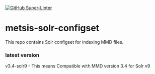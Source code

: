 [![GitHub Super-Linter](https://github.com/magnarem/metsis-solr-configset/workflows/Lint%20Code%20Base/badge.svg)](https://github.com/marketplace/actions/super-linter)
# metsis-solr-configset
This repo contains Solr configset for indexing MMD files.

### latest version
v3.4-solr9 - This means Compatible with MMD version 3.4 for Solr v9
